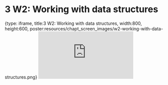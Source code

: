 # 3 W2: Working with data structures
 
{type: iframe, title:3 W2: Working with data structures, width:800, height:600, poster:resources/chapt_screen_images/w2-working-with-data-structures.png}
![](https://hutchdatascience.org/S1_Intro_to_R/no_toc/w2-working-with-data-structures.html)
 

 
